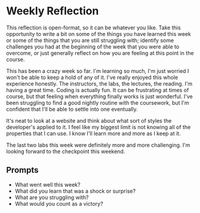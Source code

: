 # Weekly Reflection
This reflection is open-format, so it can be whatever you like. Take this opportunity to write a bit on some of the things you have learned this week or some of the things that you are still struggling with; identify some challenges you had at the beginning of the week that you were able to overcome, or just generally reflect on how you are feeling at this point in the course.

This has been a crazy week so far. I'm learning so much, I'm just worried I won't be able to keep a hold of any of it. I've really enjoyed this whole experience honestly. The instructors, the labs, the lectures, the reading. I'm having a great time. Coding is actually fun. It can be frustrating at times of course, but that feeling when everything finally works is just wonderful. I've been struggling to find a good nightly routine with the coursework, but I'm confident that I'll be able to settle into one eventually. 

It's neat to look at a website and think about what sort of styles the developer's applied to it. I feel like my biggest limit is not knowing all of the properties that I can use. I know I'll learn more and more as I keep at it. 

The last two labs this week were definitely more and more challenging. I'm looking forward to the checkpoint this weekend.

## Prompts
- What went well this week?
- What did you learn that was a shock or surprise?
- What are you struggling with?
- What would you count as a victory?
